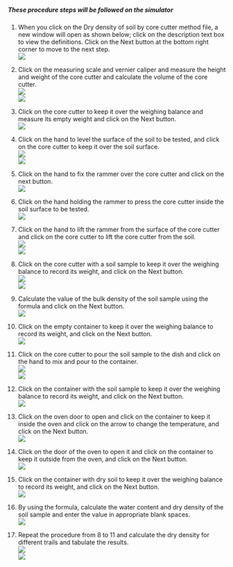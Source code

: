 ##### These procedure steps will be followed on the simulator

1. When you click on the Dry density of soil by core cutter method file, a new window will open as shown below; click on the description text box to view the definitions. Click on the Next button at the bottom right corner to move to the next step.<br>
<img src="images/c1.PNG"><br>

2. Click on the measuring scale and vernier caliper and measure the height and weight of the core cutter and calculate the volume of the core cutter.<br>
<img src="images/c2.PNG"><br>
<img src="images/c3.PNG"><br>

3. Click on the core cutter to keep it over the weighing balance and measure its empty weight and click on the Next button. <br>
<img src="images/c5.png"><br>

4. Click on the hand to level the surface of the soil to be tested, and click on the core cutter to keep it over the soil surface.<br>
<img src="images/c6.PNG"><br>
<img src="images/c7.PNG"><br>

5. Click on the hand to fix the rammer over the core cutter and click on the next button.<br>
<img src="images/c8.PNG"><br>

6. Click on the hand holding the rammer to press the core cutter inside the soil surface to be tested.<br>
<img src="images/c9.PNG"><br>

7. Click on the hand to lift the rammer from the surface of the core cutter and click on the core cutter to lift the core cutter from the soil.<br>
<img src="images/c10.PNG"><br>
<img src="images/c11.PNG"><br>

8. Click on the core cutter with a soil sample to keep it over the weighing balance to record its weight, and click on the Next button.<br>
<img src="images/c12.PNG"><br>
<img src="images/c13.PNG"><br>

9. Calculate the value of the bulk density of the soil sample using the formula and click on the Next button.<br>
<img src="images/c14.PNG"><br>

10. Click on the empty container to keep it over the weighing balance to record its weight, and click on the Next button.<br>
<img src="images/c15.PNG"><br>

11. Click on the core cutter to pour the soil sample to the dish and click on the hand to mix and pour to the container.<br>
<img src="images/c155.png"><br>
<img src="images/c156.png"><br>

12. Click on the container with the soil sample to keep it over the weighing balance to record its weight, and click on the Next button. <br>
<img src="images/c16.PNG"><br>

13. Click on the oven door to open and click on the container to keep it inside the oven and click on the arrow to change the temperature, and click on the Next button.<br>
<img src="images/c17.PNG"><br>

14. Click on the door of the oven to open it and click on the container to keep it outside from the oven, and click on the Next button.<br>
<img src="images/c18.PNG"><br>

15. Click on the container with dry soil to keep it over the weighing balance to record its weight, and click on the Next button.<br>
<img src="images/c19.PNG"><br>

16. By using the formula, calculate the water content and dry density of the soil sample and enter the value in appropriate blank spaces.<br>
<img src="images/c21.PNG"><br>

17. Repeat the procedure from 8 to 11 and calculate the dry density for different trails and tabulate the results.    <br>
<img src="images/c22.PNG"><br>
<img src="images/c23.PNG"><br>
